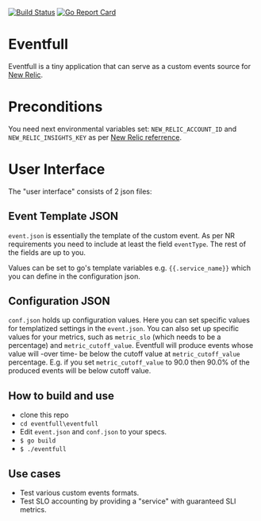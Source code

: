 [![Build Status](https://travis-ci.org/zerogvt/eventfull.svg?branch=master)](https://travis-ci.org/github/zerogvt/eventfull) [![Go Report Card](https://goreportcard.com/badge/github.com/zerogvt/eventfull)](https://goreportcard.com/report/github.com/zerogvt/eventfull)

# Eventfull

Eventfull is a tiny application that can serve as a custom events source for [New Relic](https://docs.newrelic.com/docs/insights/insights-data-sources/custom-data/introduction-event-api).

# Preconditions
You need next environmental variables set:
`NEW_RELIC_ACCOUNT_ID` and `NEW_RELIC_INSIGHTS_KEY` as per [New Relic referrence](https://docs.newrelic.com/docs/insights/insights-data-sources/custom-data/introduction-event-api).

# User Interface
The "user interface" consists of 2 json files:

## Event Template JSON
`event.json` is essentially the template of the custom event. As per NR requirements you need to include at least the field `eventType`. The rest of the fields are up to you.

Values can be set to go's template variables e.g. `{{.service_name}}` which you can define in the configuration json.

## Configuration JSON

`conf.json` holds up configuration values.
Here you can set specific values for templatized settings in the `event.json`. You can also set up specific values for your metrics, such as `metric_slo` (which needs to be a percentage) and `metric_cutoff_value`. Eventfull will produce events whose value will -over time- be below the cutoff value at `metric_cutoff_value` percentage. E.g. if you set `metric_cutoff_value` to 90.0 then 90.0% of the produced events will be below cutoff value.

## How to build and use
- clone this repo
- `cd eventfull\eventfull` 
- Edit `event.json` and `conf.json` to your specs.
- `$ go build`
- `$ ./eventfull`
  
## Use cases
- Test various custom events formats.
- Test SLO accounting by providing a "service" with guaranteed SLI metrics.
